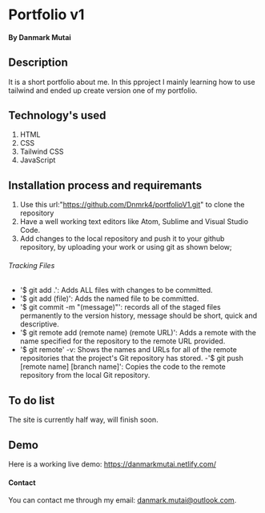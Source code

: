 # Portfolio v1

####  By Danmark Mutai

## Description
It is a short portfolio about me.
In this pproject I mainly learning how to use tailwind and ended up create version one of my portfolio.

## Technology's used
1. HTML
2. CSS
3. Tailwind CSS
4. JavaScript

## Installation process and requiremants
1. Use this url:"https://github.com/Dnmrk4/portfolioV1.git" to clone the repository
2. Have a well working text editors like Atom, Sublime and Visual Studio Code.
3. Add changes to the local repository and push it to your github repository, by uploading your work or using git as shown below;

###### Tracking Files

- '$ git add .': Adds ALL files with changes to be committed.
- '$ git add (file)': Adds the named file to be committed.
- '$ git commit -m "(message)"': records all of the staged files permanently to the version history, message should be short, quick and descriptive.
- '$ git remote add (remote name) (remote URL)': Adds a remote with the name specified for the repository to the remote URL provided.
- '$ git remote' -v: Shows the names and URLs for all of the remote repositories that the project's Git repository has stored.
-'$ git push [remote name] [branch name]': Copies the code to the remote repository from the local Git repository.

## To do list
The site is currently half way, will finish soon.

## Demo
Here is a working live demo: https://danmarkmutai.netlify.com/

#### Contact
You can contact me through  my email: danmark.mutai@outlook.com.

